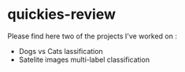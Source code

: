 # quickies-review

Please find here two of the projects I've worked on : 

- Dogs vs Cats lassification
- Satelite images multi-label classification

